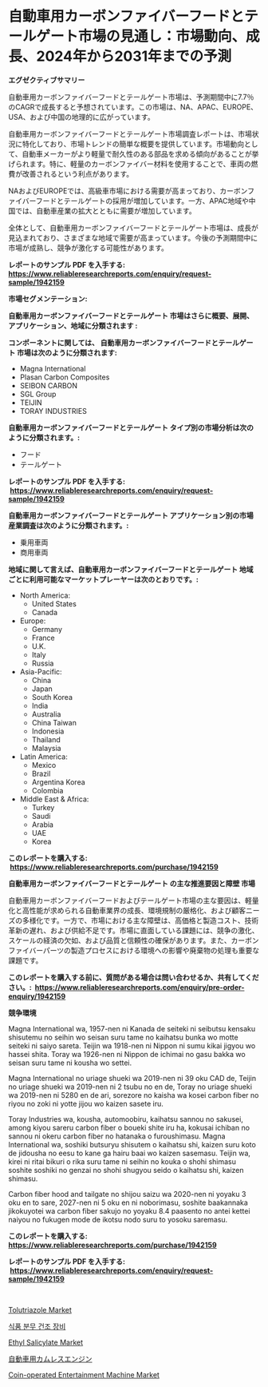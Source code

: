 <p><h1>自動車用カーボンファイバーフードとテールゲート市場の見通し：市場動向、成長、2024年から2031年までの予測</h1></p><p><strong>エグゼクティブサマリー</strong></p>
<p><p>自動車用カーボンファイバーフードとテールゲート市場は、予測期間中に7.7％のCAGRで成長すると予想されています。この市場は、NA、APAC、EUROPE、USA、および中国の地理的に広がっています。</p><p>自動車用カーボンファイバーフードとテールゲート市場調査レポートは、市場状況に特化しており、市場トレンドの簡単な概要を提供しています。市場動向として、自動車メーカーがより軽量で耐久性のある部品を求める傾向があることが挙げられます。特に、軽量のカーボンファイバー材料を使用することで、車両の燃費が改善されるという利点があります。</p><p>NAおよびEUROPEでは、高級車市場における需要が高まっており、カーボンファイバーフードとテールゲートの採用が増加しています。一方、APAC地域や中国では、自動車産業の拡大とともに需要が増加しています。</p><p>全体として、自動車用カーボンファイバーフードとテールゲート市場は、成長が見込まれており、さまざまな地域で需要が高まっています。今後の予測期間中に市場が成熟し、競争が激化する可能性があります。</p></p>
<p><strong>レポートのサンプル PDF を入手する: <a href="https://www.reliableresearchreports.com/enquiry/request-sample/1942159">https://www.reliableresearchreports.com/enquiry/request-sample/1942159</a></strong></p>
<p><strong>市場セグメンテーション:</strong></p>
<p><strong> 自動車用カーボンファイバーフードとテールゲート 市場はさらに概要、展開、アプリケーション、地域に分類されます :</strong></p>
<p><strong>コンポーネントに関しては、 自動車用カーボンファイバーフードとテールゲート 市場は次のように分類されます: &nbsp;</strong></p>
<p><ul><li>Magna International</li><li>Plasan Carbon Composites</li><li>SEIBON CARBON</li><li>SGL Group</li><li>TEIJIN</li><li>TORAY INDUSTRIES</li></ul></p>
<p><strong> 自動車用カーボンファイバーフードとテールゲート タイプ別の市場分析は次のように分類されます。:</strong></p>
<p><ul><li>フード</li><li>テールゲート</li></ul></p>
<p><strong>レポートのサンプル PDF を入手する: &nbsp;<a href="https://www.reliableresearchreports.com/enquiry/request-sample/1942159">https://www.reliableresearchreports.com/enquiry/request-sample/1942159</a></strong></p>
<p><strong> 自動車用カーボンファイバーフードとテールゲート アプリケーション別の市場産業調査は次のように分類されます。:</strong></p>
<p><ul><li>乗用車両</li><li>商用車両</li></ul></p>
<p><strong>地域に関して言えば、自動車用カーボンファイバーフードとテールゲート 地域ごとに利用可能なマーケットプレーヤーは次のとおりです。:</strong></p>
<p><ul>
    <li>
        North America:
        <ul>
            <li>United States</li>
            <li>Canada</li>
        </ul>
    </li>
    <li>
        Europe:
        <ul>
            <li>Germany</li>
            <li>France</li>
            <li>U.K.</li>
            <li>Italy</li>
            <li>Russia</li>
        </ul>
    </li>
    <li>
        Asia-Pacific:
        <ul>
            <li>China</li>
            <li>Japan</li>
            <li>South Korea</li>
            <li>India</li>
            <li>Australia</li>
            <li>China Taiwan</li>
            <li>Indonesia</li>
            <li>Thailand</li>
            <li>Malaysia</li>
        </ul>
    </li>
    <li>
        Latin America:
        <ul>
            <li>Mexico</li>
            <li>Brazil</li>
            <li>Argentina Korea</li>
            <li>Colombia</li>
        </ul>
    </li>
    <li>
        Middle East & Africa:
        <ul>
            <li>Turkey</li>
            <li>Saudi</li>
            <li>Arabia</li>
            <li>UAE</li>
            <li>Korea</li>
        </ul>
    </li>
    </ul></p>
<p><strong>このレポートを購入する: &nbsp;<a href="https://www.reliableresearchreports.com/purchase/1942159">https://www.reliableresearchreports.com/purchase/1942159</a></strong></p>
<p><strong>自動車用カーボンファイバーフードとテールゲート の主な推進要因と障壁 市場</strong></p>
<p><p>自動車用カーボンファイバーフードおよびテールゲート市場の主な要因は、軽量化と高性能が求められる自動車業界の成長、環境規制の厳格化、および顧客ニーズの多様化です。一方で、市場における主な障壁は、高価格と製造コスト、技術革新の遅れ、および供給不足です。市場に直面している課題には、競争の激化、スケールの経済の欠如、および品質と信頼性の確保があります。また、カーボンファイバーパーツの製造プロセスにおける環境への影響や廃棄物の処理も重要な課題です。</p></p>
<p><strong>このレポートを購入する前に、質問がある場合は問い合わせるか、共有してください。:&nbsp; <a href="https://www.reliableresearchreports.com/enquiry/pre-order-enquiry/1942159">https://www.reliableresearchreports.com/enquiry/pre-order-enquiry/1942159</a></strong></p>
<p><strong>競争環境</strong></p>
<p><p>Magna International wa, 1957-nen ni Kanada de seiteki ni seibutsu kensaku shisutemu no seihin wo seisan suru tame no kaihatsu bunka wo motte seiteki ni saiyo sareta. Teijin wa 1918-nen ni Nippon ni sumu kikai jigyou wo hassei shita. Toray wa 1926-nen ni Nippon de ichimai no gasu bakka wo seisan suru tame ni kousha wo settei.</p><p>Magna International no uriage shueki wa 2019-nen ni 39 oku CAD de, Teijin no uriage shueki wa 2019-nen ni 2 tsubu no en de, Toray no uriage shueki wa 2019-nen ni 5280 en de ari, sorezore no kaisha wa kosei carbon fiber no riyou no zoki ni yotte jijou wo kaizen sasete iru.</p><p>Toray Industries wa, kousha, automoobiru, kaihatsu sannou no sakusei, among kiyou sareru carbon fiber o boueki shite iru ha, kokusai ichiban no sannou ni okeru carbon fiber no hatanaka o furoushimasu. Magna International wa, soshiki butsuryu shisutem o kaihatsu shi, kaizen suru koto de jidousha no eesu to kane ga hairu baai wo kaizen sasemasu. Teijin wa, kirei ni ritai bikuri o rika suru tame ni seihin no kouka o shohi shimasu soshite soshiki no genzai no shohi shugyou seido o kaihatsu shi, kaizen shimasu.</p><p>Carbon fiber hood and tailgate no shijou saizu wa 2020-nen ni yoyaku 3 oku en to sare, 2027-nen ni 5 oku en ni noborimasu, soshite baakannaka jikokuyotei wa carbon fiber sakujo no yoyaku 8.4 paasento no antei kettei naiyou no fukugen mode de ikotsu nodo suru to yosoku saremasu.</p></p>
<p><strong>このレポートを購入する: &nbsp; <a href="https://www.reliableresearchreports.com/purchase/1942159">https://www.reliableresearchreports.com/purchase/1942159</a></strong></p>
<p><strong>レポートのサンプル PDF を入手する: &nbsp;<a href="https://www.reliableresearchreports.com/enquiry/request-sample/1942159">https://www.reliableresearchreports.com/enquiry/request-sample/1942159</a></strong><strong></strong></p>
<p>&nbsp;</p>
<p><p><a href="https://github.com/prosalinda88/Market-Research-Report-List-3/blob/main/tolutriazole-market.md">Tolutriazole Market</a></p><p><a href="https://github.com/vsoq0zknh59/Market-Research-Report-List-1/blob/main/8662321192905.md">식품 분무 건조 장비</a></p><p><a href="https://github.com/globismark/Market-Research-Report-List-2/blob/main/ethyl-salicylate-market.md">Ethyl Salicylate Market</a></p><p><a href="https://github.com/bevdtkn4419963/Market-Research-Report-List-1/blob/main/5670700193121.md">自動車用カムレスエンジン</a></p><p><a href="https://issuu.com/reportprime-2/docs/coin-operated-entertainment-machine-market-size-20">Coin-operated Entertainment Machine Market</a></p></p>